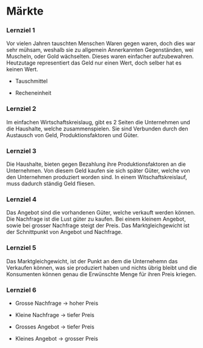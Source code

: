 # Märkte

### Lernziel 1

Vor vielen Jahren tauschten Menschen Waren gegen waren, doch dies war sehr mühsam, weshalb sie zu allgemein Annerkannten Gegenständen, wei Muscheln, oder Gold wächselten. Dieses waren einfacher aufzubewahren. Heutzutage representiert das Geld nur einen Wert, doch selber hat es keinen Wert. 

- Tauschmittel

- Recheneinheit

### Lernziel 2

Im einfachen Wirtschaftskreislaug, gibt es 2 Seiten die Unternehmen und die Haushalte, welche zusammenspielen. Sie sind Verbunden durch den Austausch von Geld, Produktionsfaktoren und Güter. 

### Lernziel 3

Die Haushalte, bieten gegen Bezahlung ihre Produktionsfaktoren an die Unternehmen. Von diesem Geld kaufen sie sich später Güter, welche von den Unternehmen produziert worden sind. In einem Witschaftskreislauf, muss dadurch ständig Geld fliesen. 

### Lernziel 4

Das Angebot sind die vorhandenen Güter, welche verkauft werden können. Die Nachfrage ist die Lust güter zu kaufen. Bei einem kleinem Angebot, sowie bei grosser Nachfrage steigt der Preis. Das Marktgleichgewicht ist der Schnittpunkt von Angebot und Nachfrage. 

### Lernziel 5

Das Marktgleichgewicht, ist der Punkt an dem die Unternehemn das Verkaufen können, was sie produziert haben und nichts übrig bleibt und die Konsumenten können genau die Erwünschte Menge für ihren Preis kriegen.

### Lernziel 6

- Grosse Nachfrage -> hoher Preis

- Kleine Nachfrage   -> tiefer Preis

- Grosses Angebot   -> tiefer Preis

- Kleines Angebot     -> grosser Preis
